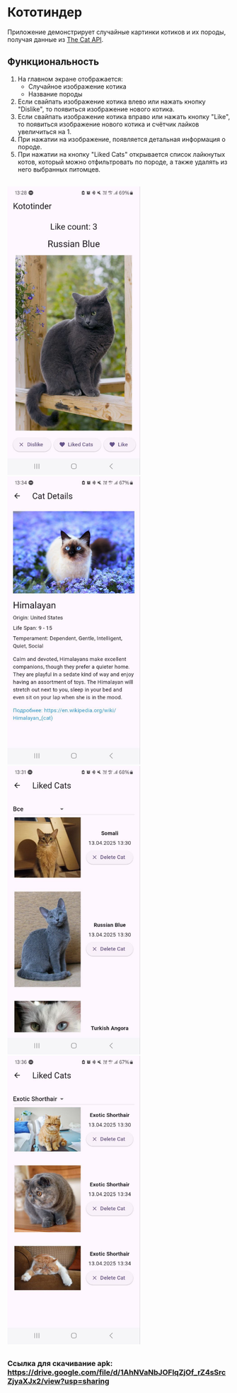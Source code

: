 # Кототиндер

Приложение демонстрирует случайные картинки котиков и их породы, получая данные из [The Cat API](https://thecatapi.com/).

## Функциональность

1. На главном экране отображается:
   - Случайное изображение котика
   - Название породы
2. Если свайпать изображение котика влево или нажать кнопку "Dislike", то появиться изображение нового котика.
3. Если свайпать изображение котика вправо или нажать кнопку "Like", то появиться изображение нового котика и счётчик лайков увеличиться на 1.
4. При нажатии на изображение, появляется детальная информация о породе.
5. При нажатии на кнопку "Liked Cats" открывается список лайкнутых котов, который можно отфильтровать по породе, а также удалять из него выбранных питомцев.

<p style="margin-top: 30px;">
   <img src="images/main_page.jpg" width="300" style="margin-right: 30px;" />
   <img src="images/cat_details.jpeg" width="300" style="margin-right: 30px;" />
   <img src="images/liked_cats.jpeg" width="300" style="margin-right: 30px;" />
   <img src="images/liked_cats_filter.jpeg" width="300" />
</p>

<h3 style="margin-top: 30px;">
   Ссылка для скачивание apk: <a href = "https://drive.google.com/file/d/1AhNVaNbJOFlqZjOf_rZ4sSrcZjyaXJx2/view?usp=sharing" target="_blank"> https://drive.google.com/file/d/1AhNVaNbJOFlqZjOf_rZ4sSrcZjyaXJx2/view?usp=sharing </a>
   <!-- <a href="">Скачать apk файл</a> -->
</h3>